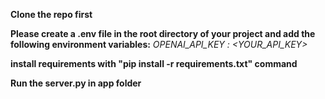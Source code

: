 **Clone the repo first**

**Please create a .env file in the root directory of your project and add the following environment variables:**
*OPENAI_API_KEY : <YOUR_API_KEY>*

**install requirements with "pip install -r requirements.txt" command**

**Run the server.py in app folder**